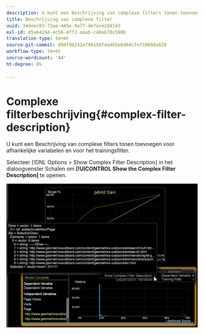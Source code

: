 ```yaml
---
description: U kunt een Beschrijving van complexe filters tonen toevoegen voor afhankelijke variabelen en voor het trainingsfilter.
title: Beschrijving van complexe filter
uuid: 34deec03-73ae-445e-9a77-de7ace2d4143
exl-id: d5a64194-4c56-4ff2-aaab-c48ab78c598b
translation-type: tm+mt
source-git-commit: d9df90242ef96188f4e4b5e6d04cfef196b0a628
workflow-type: tm+mt
source-wordcount: '44'
ht-degree: 0%

---
```


# Complexe filterbeschrijving{#complex-filter-description}

U kunt een Beschrijving van complexe filters tonen toevoegen voor afhankelijke variabelen en voor het trainingsfilter.

Selecteer [!DNL Options > Show Complex Filter Description] in het dialoogvenster Schalen om **[!UICONTROL Show the Complex Filter Description]** te openen.

![](assets/propensity_Show_complex.png)
